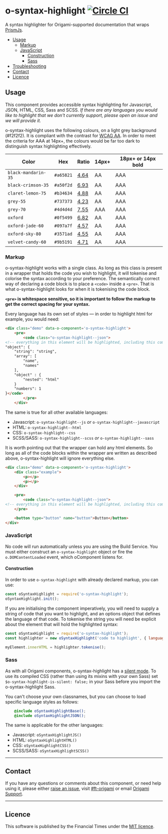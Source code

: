 
# o-syntax-highlight [![Circle CI](https://circleci.com/gh/Financial-Times/o-syntax-highlight/tree/master.svg?style=svg)](https://circleci.com/gh/Financial-Times/o-syntax-highlight/tree/master)  

A syntax highlighter for Origami-supported documentation that wraps [PrismJs](https://github.com/PrismJS/prism).

- [Usage](#usage)
	- [Markup](#markup)
	- [JavaScript](#javascript)
		- [Construction](#construction)
		- [Sass](#sass)
- [Troubleshooting](#troubleshooting)
- [Contact](#contact)
- [Licence](#licence)

## Usage

This component provides accessible syntax highlighting for Javascript, JSON, HTML, CSS, Sass and SCSS.
_If there are any languages you would like to highlight that we don't currently support, please open an issue and we will provide it._

o-syntax-highlight uses the following colours, on a light grey background (#f2f2f2). It is compliant with the contrast for [WCAG AA](https://www.w3.org/TR/UNDERSTANDING-WCAG20/visual-audio-contrast-contrast.html). In order to meet the criteria for AAA at 14px+, the colours would be far too dark to distinguish syntax highlighting effectively.

Color | Hex | Ratio | 14px+ | 18px+  or 14px **bold**
---|---|---|---|---
`black-mandarin-35` | `#a65821` | [4.64](http://contrast-ratio.com/#%23a65821-on-%23f2f2f2) | AA | AAA
`black-crimson-35` | `#a50f2d` | [6.93](http://contrast-ratio.com/#%23a50f2d-on-%23f2f2f2) | AA | AAA
`claret-lemon-75` | `#b34634` | [4.88](http://contrast-ratio.com/#%23b34634-on-%23f2f2f2) | AA | AAA
`grey-55` | `#737373` | [4.23](http://contrast-ratio.com/#%23737373-on-%23f2f2f2) | AA | AAA
`grey-70` | `#4d4d4d` | [7.55](http://contrast-ratio.com/#%234d4d4d-on-%23f2f2f2) | AAA | AAA
`oxford` | `#0f5499` | [6.82](http://contrast-ratio.com/#%230f5499-on-%23f2f2f2) | AA | AAA
`oxford-jade-60` | `#097a7f` | [4.57](http://contrast-ratio.com/#%23097a7f-on-%23f2f2f2) | AA | AAA
`oxford-sky-80` | `#3571ad` | [4.55](http://contrast-ratio.com/#%233571ad-on-%23f2f2f2) | AA | AAA
`velvet-candy-60` | `#9b5191` | [4.71](http://contrast-ratio.com/#%239b5191-on-%23f2f2f2) | AA | AAA

### Markup

o-syntax-highlight works with a single class. As long as this class is present in a wrapper that holds the code you wish to highlight, it will tokenise and colorise the syntax according to your preference. The semantically correct way of declaring a code block is to place a `<code>` inside a `<pre>`. That is what o-syntax-highlight looks for when it is tokenising the code block.

**`<pre>` is whitespace sensitive, so it is important to follow the markup to get the correct spacing for your syntax.**

Every language has its own set of styles — in order to highlight html for example, you would need:
```html
<div class="demo" data-o-component='o-syntax-highlight'>
	<pre>
		<code class="o-syntax-highlight--json">
<!-- everything in this element will be highlighted, including this comment! -->
"object": {
	"string": "string",
	"array": [
		"name",
		"names"
	],
	"object" : {
		"nested": "html"
	}
	"numbers": 1
}</code>
		</pre>
	</div>
```

The same is true for all other available languages:
- Javascript: `o-syntax-highlight--js` _or_ `o-syntax-highlight--javascript`
- HTML: `o-syntax-highlight--html`
- CSS: `o-syntax-highlight--css`
- SCSS/SASS: `o-syntax-highlight--scss` _or_ `o-syntax-highlight--sass`

It is worth pointing out that the wrapper can hold any html elements. So long as all of the code blocks within the wrapper are written as described above, o-syntax-highlight will ignore everything else.
```html
<div class="demo" data-o-component='o-syntax-highlight'>
	<div class="example">
		<p></p>
		<p></p>
	</div>

	<pre>
		<code class="o-syntax-highlight--json">
<!-- everything in this element will be highlighted, including this comment! --></code>
	</pre>

	<button type="button" name="button">Button</button>
</div>
```

### JavaScript

No code will run automatically unless you are using the Build Service.
You must either construct an `o-syntax-highlight` object or fire the `o.DOMContentLoaded` event, which oComponent listens for.

#### Construction

In order to use `o-syntax-highlight` with already declared markup, you can use:
```js
const oSyntaxHighlight = require('o-syntax-highlight');
oSyntaxHighlight.init();
```

If you are initialising the component imperatively, you will need to supply a string of code that you want to highlight, and an options object that defines the language of that code. To tokenise the string you will need be explicit about the element that will hold the highlighted syntax:

```js
const oSyntaxHighlight = require('o-syntax-highlight');
const highlighter = new oSyntaxHighlight('code to highlight', { language: 'html'});

myElement.innerHTML = highlighter.tokenise();
```

### Sass
As with all Origami components, o-syntax-highlight has a [silent mode](http://origami.ft.com/docs/syntax/scss/#silent-styles). To use its compiled CSS (rather than using its mixins with your own Sass) set `$o-syntax-highlight-is-silent: false;` in your Sass before you import the o-syntax-highlight Sass.

You can't choose your own classnames, but you can choose to load specific language styles as follows:
```scss
	@include oSyntaxHighlightBase();
	@include oSyntaxHighlightJSON();
```

The same is applicable for the other languages:
- Javascript: `oSyntaxHighlightJS()`
- HTML: `oSyntaxHighlightHTML()`
- CSS: `oSyntaxHighlightCSS()`
- SCSS/SASS: `oSyntaxHighlightSCSS()`

---

## Contact

If you have any questions or comments about this component, or need help using it, please either [raise an issue](https://github.com/Financial-Times/o-syntax-highlight/issues), visit [#ft-origami](https://financialtimes.slack.com/messages/ft-origami/) or email [Origami Support](mailto:origami-support@ft.com).

----

## Licence

This software is published by the Financial Times under the [MIT licence](http://opensource.org/licenses/MIT).
